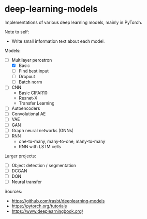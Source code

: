 # deep-learning-models
Implementations of various deep learning models, mainly in PyTorch.

Note to self:
- Write small information text about each model.

Models:
- [ ] Multilayer percetron
    - [X] Basic
    - [ ] Find best input
    - [ ] Dropout
    - [ ] Batch norm
- [ ] CNN
    - Basic CIFAR10
    - Resnet-X
    - Transfer Learning
- [ ] Autoencoders
- [ ] Convolutional AE
- [ ] VAE
- [ ] GAN
- [ ] Graph neural networks (GNNs)
- [ ] RNN
    - one-to-many, many-to-one, many-to-many
    - RNN with LSTM cells


Larger projects:
- [ ] Object detection / segmentation
- [ ] DCGAN
- [ ] DQN
- [ ] Neural transfer

Sources:
- https://github.com/rasbt/deeplearning-models
- https://pytorch.org/tutorials
- https://www.deeplearningbook.org/
